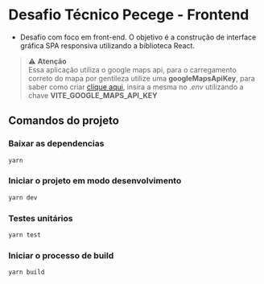 # Desafio Técnico Pecege - Frontend

- Desafio com foco em front-end. O objetivo é a construção de
  interface gráfica SPA responsiva utilizando a biblioteca React.

> :warning: **Atenção** \
> Essa aplicação utiliza o google maps api, para o carregamento correto do mapa por gentileza utilize uma **googleMapsApiKey**, para saber como criar [clique aqui](https://maplink.global/blog/como-obter-chave-api-google-maps/), insira a mesma no _.env_ utilizando a chave **VITE_GOOGLE_MAPS_API_KEY**

## Comandos do projeto

### Baixar as dependencias

```sh
yarn
```

### Iniciar o projeto em modo desenvolvimento

```sh
yarn dev
```

### Testes unitários

```sh
yarn test
```

### Iniciar o processo de build

```sh
yarn build
```
